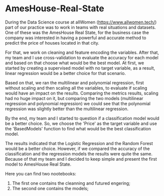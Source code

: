 # AmesHouse-Real-State


During the Data Science course at allWomen (https://www.allwomen.tech/) part of our practice was to work in teams with real situations and datasets. One of these was the AmesHouse Real State, for the business case the company was interested in having a powerful and accurate method to predict the price of houses located in that city.

For that, we work on cleaning and feature encoding the variables. After that, my team and I use cross-validation to evaluate the accuracy for each model and based on that choose what would be the best model. At first, we started by creating a supervised model with no target variable, as a result, linear regression would be a better choice for that scenario. 

Based on that, we ran the multilinear and polynomial regression, first without scaling and then scaling all the variables, to evaluate if scaling would have an impact on the results. Comparing the metrics results, scaling had no huge impact on it, but comparing the two models (multilinear regression and polynomial regression) we could see that the polynomial regression was slightly better than the multilinear regression.

By the end, my team and I started to question if a classification model would be a better choice. So, we choose the 'Price' as the target variable and use the 'BasedModels' function to find what would be the best classification model. 

The results indicated that the Logistic Regression and the Random Forest would be a better choice.  However, if we compared the accuracy of the classification and the regression models the results were quite the same. Because of that my team and I decided to keep simple and present the first model to AmesHouse Real State.

Here you can find two nootebooks:
 1. The first one contains the cleanning and futured engering;
 2. The second one contains the models;
